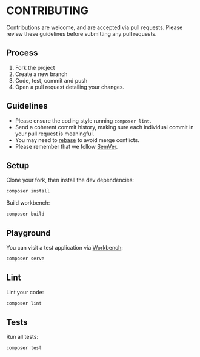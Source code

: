 # CONTRIBUTING

Contributions are welcome, and are accepted via pull requests.
Please review these guidelines before submitting any pull requests.

## Process

1. Fork the project
1. Create a new branch
1. Code, test, commit and push
1. Open a pull request detailing your changes.

## Guidelines

* Please ensure the coding style running `composer lint`.
* Send a coherent commit history, making sure each individual commit in your pull request is meaningful.
* You may need to [rebase](https://git-scm.com/book/en/v2/Git-Branching-Rebasing) to avoid merge conflicts.
* Please remember that we follow [SemVer](http://semver.org/).

## Setup

Clone your fork, then install the dev dependencies:
```bash
composer install
```


Build workbench:
```bash
composer build
```

## Playground

You can visit a test application via [Workbench](https://github.com/orchestral/workbench):
```bash
composer serve
```

## Lint

Lint your code:
```bash
composer lint
```
## Tests

Run all tests:
```bash
composer test
```

